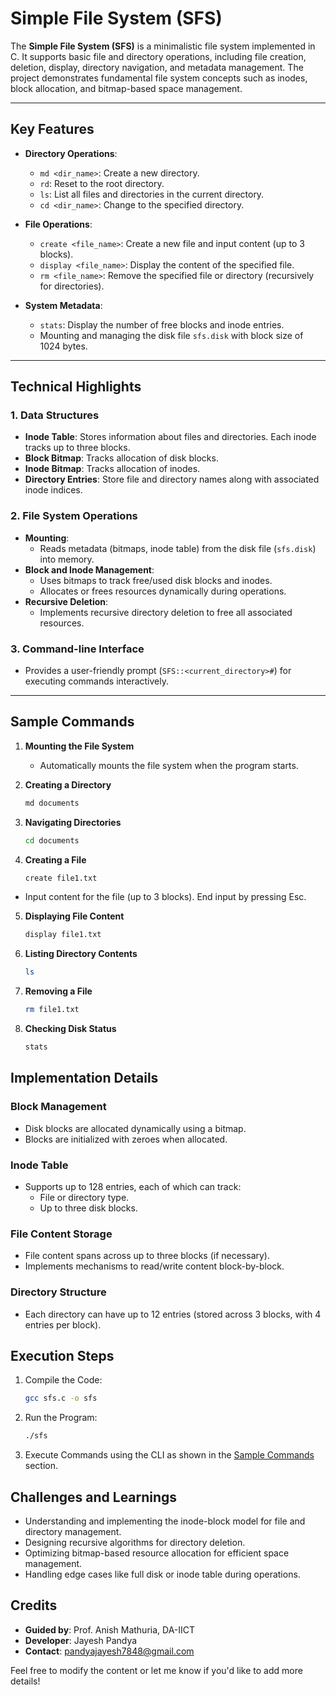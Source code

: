 # Simple File System (SFS)

The **Simple File System (SFS)** is a minimalistic file system implemented in C. It supports basic file and directory operations, including file creation, deletion, display, directory navigation, and metadata management. The project demonstrates fundamental file system concepts such as inodes, block allocation, and bitmap-based space management.

---

## Key Features

- **Directory Operations**: 
  - `md <dir_name>`: Create a new directory.
  - `rd`: Reset to the root directory.
  - `ls`: List all files and directories in the current directory.
  - `cd <dir_name>`: Change to the specified directory.

- **File Operations**:
  - `create <file_name>`: Create a new file and input content (up to 3 blocks).
  - `display <file_name>`: Display the content of the specified file.
  - `rm <file_name>`: Remove the specified file or directory (recursively for directories).

- **System Metadata**:
  - `stats`: Display the number of free blocks and inode entries.
  - Mounting and managing the disk file `sfs.disk` with block size of 1024 bytes.

---

## Technical Highlights

### 1. **Data Structures**
- **Inode Table**: Stores information about files and directories. Each inode tracks up to three blocks.
- **Block Bitmap**: Tracks allocation of disk blocks.
- **Inode Bitmap**: Tracks allocation of inodes.
- **Directory Entries**: Store file and directory names along with associated inode indices.

### 2. **File System Operations**
- **Mounting**:
  - Reads metadata (bitmaps, inode table) from the disk file (`sfs.disk`) into memory.
- **Block and Inode Management**:
  - Uses bitmaps to track free/used disk blocks and inodes.
  - Allocates or frees resources dynamically during operations.
- **Recursive Deletion**:
  - Implements recursive directory deletion to free all associated resources.

### 3. **Command-line Interface**
- Provides a user-friendly prompt (`SFS::<current_directory>#`) for executing commands interactively.

---

## Sample Commands

1. **Mounting the File System**
   - Automatically mounts the file system when the program starts.
   
2. **Creating a Directory**
   ```bash
   md documents
3. **Navigating Directories**

    ```bash
    cd documents
4. **Creating a File**

    ```bash
    create file1.txt
* Input content for the file (up to 3 blocks). End input by pressing Esc.
5. **Displaying File Content**

    ```bash
    display file1.txt
6. **Listing Directory Contents**

    ```bash
    ls
7. **Removing a File**

    ```bash
    rm file1.txt
8. **Checking Disk Status**

    ```bash
    stats

## Implementation Details
### Block Management
* Disk blocks are allocated dynamically using a bitmap.
* Blocks are initialized with zeroes when allocated.
### Inode Table
* Supports up to 128 entries, each of which can track:
    * File or directory type.
    * Up to three disk blocks.
### File Content Storage
* File content spans across up to three blocks (if necessary).
* Implements mechanisms to read/write content block-by-block.
### Directory Structure
* Each directory can have up to 12 entries (stored across 3 blocks, with 4 entries per block).
## **Execution Steps**
1. Compile the Code:

    ```bash
    gcc sfs.c -o sfs
2. Run the Program:

    ```bash
    ./sfs
3. Execute Commands using the CLI as shown in the [Sample Commands]() section.

## Challenges and Learnings
* Understanding and implementing the inode-block model for file and directory management.
* Designing recursive algorithms for directory deletion.
* Optimizing bitmap-based resource allocation for efficient space management.
* Handling edge cases like full disk or inode table during operations.


## Credits

* **Guided by**: Prof. Anish Mathuria, DA-IICT
* **Developer**: Jayesh Pandya
* **Contact**: pandyajayesh7848@gmail.com


Feel free to modify the content or let me know if you'd like to add more details!
